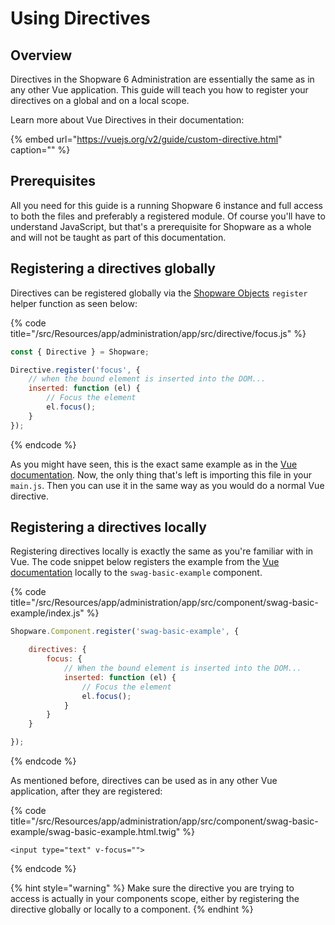 # Using Directives

## Overview

Directives in the Shopware 6 Administration are essentially the same as in any other Vue application. This guide will teach you how to register your directives on a global and on a local scope.

Learn more about Vue Directives in their documentation:
<!-- markdown-link-check-disable-next-line -->
{% embed url="https://vuejs.org/v2/guide/custom-directive.html" caption="" %}

## Prerequisites

All you need for this guide is a running Shopware 6 instance and full access to both the files and preferably a registered module. Of course you'll have to understand JavaScript, but that's a prerequisite for Shopware as a whole and will not be taught as part of this documentation.

## Registering a directives globally

Directives can be registered globally via the [Shopware Objects](the-shopware-object.md) `register` helper function as seen below:

{% code title="<plugin-root>/src/Resources/app/administration/app/src/directive/focus.js" %}
```javascript
const { Directive } = Shopware;

Directive.register('focus', {
    // when the bound element is inserted into the DOM...
    inserted: function (el) {
        // Focus the element
        el.focus();
    }
});
```
{% endcode %}

As you might have seen, this is the exact same example as in the [Vue documentation](https://vuejs.org/v2/guide/custom-directive.html). Now, the only thing that's left is importing this file in your `main.js`. Then you can use it in the same way as you would do a normal Vue directive.

## Registering a directives locally

Registering directives locally is exactly the same as you're familiar with in Vue. The code snippet below registers the example from the [Vue documentation](https://vuejs.org/v2/guide/custom-directive.html) locally to the `swag-basic-example` component.

{% code title="<plugin-root>/src/Resources/app/administration/app/src/component/swag-basic-example/index.js" %}
```javascript
Shopware.Component.register('swag-basic-example', {

    directives: {
        focus: {
            // When the bound element is inserted into the DOM...
            inserted: function (el) {
                // Focus the element
                el.focus();
            }
        }
    }

});
```
{% endcode %}

As mentioned before, directives can be used as in any other Vue application, after they are registered:

{% code title="<plugin-root>/src/Resources/app/administration/app/src/component/swag-basic-example/swag-basic-example.html.twig" %}
```markup
<input type="text" v-focus="">
```
{% endcode %}

{% hint style="warning" %}
Make sure the directive you are trying to access is actually in your components scope, either by registering the directive globally or locally to a component.
{% endhint %}

